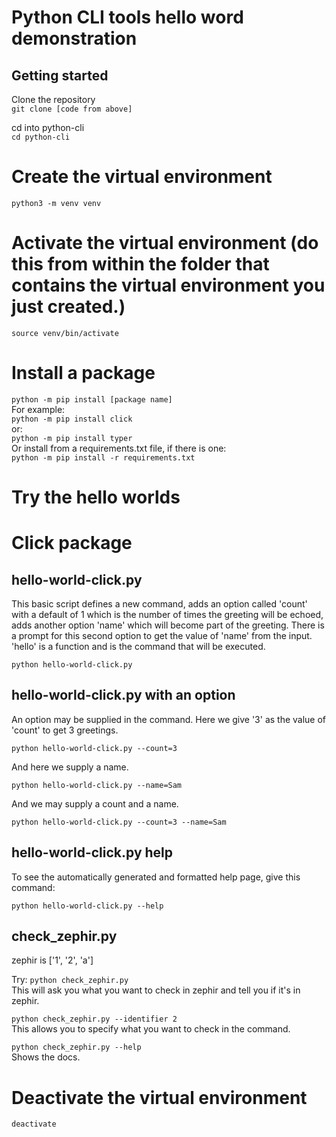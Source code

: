 # Python CLI tools hello word demonstration

## Getting started

Clone the repository  
```git clone [code from above]``` 

cd into python-cli  
```cd python-cli```

# Create the virtual environment
```python3 -m venv venv```

# Activate the virtual environment (do this from within the folder that contains the virtual environment you just created.)
```source venv/bin/activate```

# Install a package
```python -m pip install [package name]```  
For example:  
```python -m pip install click```  
or:  
```python -m pip install typer```  
Or install from a requirements.txt file, if there is one:  
```python -m pip install -r requirements.txt```

# Try the hello worlds
# Click package

## hello-world-click.py
This basic script defines a new command, adds an option called 'count' with a default of 1 which is the number of times the greeting will be echoed, adds another option 'name' which will become part of the greeting. There is a prompt for this second option to get the value of 'name' from the input. 'hello' is a function and is the command that will be executed.

```python hello-world-click.py```  

## hello-world-click.py with an option
An option may be supplied in the command. Here we give '3' as the value of 'count' to get 3 greetings.

```python hello-world-click.py --count=3```  

And here we supply a name.

```python hello-world-click.py --name=Sam```  

And we may supply a count and a name.

```python hello-world-click.py --count=3 --name=Sam```  

## hello-world-click.py help
To see the automatically generated and formatted help page, give this command:

```python hello-world-click.py --help```

## check_zephir.py
zephir is ['1', '2', 'a']

Try:
```python check_zephir.py```  
This will ask you what you want to check in zephir and tell you if it's in zephir.

```python check_zephir.py --identifier 2```  
This allows you to specify what you want to check in the command.

```python check_zephir.py --help```  
Shows the docs.


# Deactivate the virtual environment
```deactivate```

